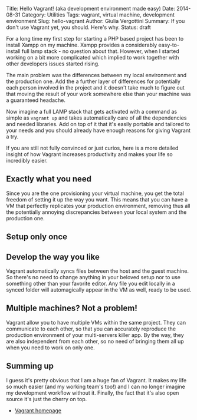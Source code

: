 Title: Hello Vagrant! (aka development environment made easy)
Date: 2014-08-31
Category: Utilities
Tags: vagrant, virtual machine, development environment
Slug: hello-vagrant
Author: Giulia Vergottini
Summary: If you don't use Vagrant yet, you should. Here's why.
Status: draft

For a long time my first step for starting a PHP based project has been to install Xampp on my machine. Xampp provides a considerably easy-to-install full lamp stack - no question about that. However, when I started working on a bit more complicated which implied to work together with other developers issues started rising.

The main problem was the differences between my local environment and the production one. Add the a further layer of differences for potentially each person involved in the project and it doesn't take much to figure out that moving the result of your work somewhere else than your machine was a guaranteed headache.

Now imagine a full LAMP stack that gets activated with a command as simple as `vagrant up` and takes automatically care of all the dependencies and needed libraries. Add on top of it that it's easily portable and tailored to your needs and you should already have enough reasons for giving Vagrant a try.

If you are still not fully convinced or just curios, here is a more detailed insight of how Vagrant increases productivity and makes your life so incredibly easier.

Exactly what you need
---------------------

Since you are the one provisioning your virtual machine, you get the total freedom of setting it up the way you want. This means that you can have a VM that perfectly replicates your production environment, removing thus all the potentially annoying discrepancies between your local system and the production one.


Setup only once
---------------



Develop the way you like
-----------------------

Vagrant automatically syncs files between the host and the guest machine. So there's no need to change anything in your beloved setup nor to use something other than your favorite editor. Any file you edit locally in a synced folder will automagically appear in the VM as well, ready to be used.


Multiple machines? Not a problem!
---------------------------------

Vagrant allow you to have multiple VMs within the same project. They can communicate to each other, so that you can accurately reproduce the production environment of your multi-servers killer app. By the way, they are also independent from each other, so no need of bringing them all up when you need to work on only one.


Summing up
-----------

I guess it's pretty obvious that I am a huge fan of Vagrant. It makes my life so much easier (and my working team's too!) and I can no longer imagine my development workflow without it. Finally, the fact that it's also open source it's just the cherry on top.

* [Vagrant homepage](http://vagrantup.com/)
